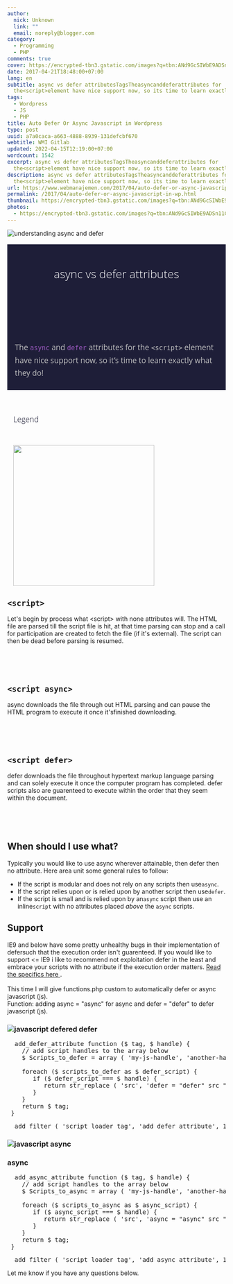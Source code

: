 ```yaml
---
author:
  nick: Unknown
  link: ""
  email: noreply@blogger.com
category:
  - Programming
  - PHP
comments: true
cover: https://encrypted-tbn3.gstatic.com/images?q=tbn:ANd9GcSIWbE9ADSn11CH5cNI3gcioX1mK17u9QAfTSLX9hxLtwyXgFYdt0J_Yyrw
date: 2017-04-21T18:48:00+07:00
lang: en
subtitle: async vs defer attributesTagsTheasyncanddeferattributes for
  the<script>element have nice support now, so its time to learn exactly
tags:
  - Wordpress
  - JS
  - PHP
title: Auto Defer Or Async Javascript in Wordpress
type: post
uuid: a7a0caca-a663-4888-8939-131defcbf670
webtitle: WMI Gitlab
updated: 2022-04-15T12:19:00+07:00
wordcount: 1542
excerpt: async vs defer attributesTagsTheasyncanddeferattributes for
  the<script>element have nice support now, so its time to learn exactly
description: async vs defer attributesTagsTheasyncanddeferattributes for
  the<script>element have nice support now, so its time to learn exactly
url: https://www.webmanajemen.com/2017/04/auto-defer-or-async-javascript-in-wp.html
permalink: /2017/04/auto-defer-or-async-javascript-in-wp.html
thumbnail: https://encrypted-tbn3.gstatic.com/images?q=tbn:ANd9GcSIWbE9ADSn11CH5cNI3gcioX1mK17u9QAfTSLX9hxLtwyXgFYdt0J_Yyrw
photos:
  - https://encrypted-tbn3.gstatic.com/images?q=tbn:ANd9GcSIWbE9ADSn11CH5cNI3gcioX1mK17u9QAfTSLX9hxLtwyXgFYdt0J_Yyrw
---
```


<div dir="ltr" style="text-align: left;" trbidi="on"><img alt="understanding async and defer" src="https://encrypted-tbn3.gstatic.com/images?q=tbn:ANd9GcSIWbE9ADSn11CH5cNI3gcioX1mK17u9QAfTSLX9hxLtwyXgFYdt0J_Yyrw" title="async or defer"><br><br><div class="masthead" style="background-color: #1e1e38; box-sizing: border-box; color: silver; font-family: 'Open Sans', Helvetica, Arial, sans-serif; font-size: 17.6000003814697px; line-height: 28.1599998474121px; padding: 1.5em 0px;"><div class="wrapper" style="box-sizing: border-box; margin: 0px auto; padding: 0px 1em; position: relative;"><br><header class="inner-wrapper" style="box-sizing: border-box;"><h1 style="box-sizing: border-box; color: white; font-size: 1.5em; font-weight: 300; margin: 0px;">async vs defer attributes</h1><div class="date" style="box-sizing: border-box; color: #9999a5; font-size: 0.8em; font-style: italic;"><br></div></header><span class="screen-reader" style="box-sizing: border-box; left: -9999px; position: absolute;">Tags:</span><br><div class="inner-wrapper" itemprop="description" style="box-sizing: border-box;"><div style="box-sizing: border-box; margin-top: 0.8em;">The&nbsp;<a href="http://www.webmanajemen.com/p/search.html?q=async" style="box-sizing: border-box; color: #9b59bf; text-decoration: none;" rel="noopener noreferer nofollow"><code class="highlighter-rouge" style="box-sizing: border-box; font-family: Consolas, Monaco, 'Andale Mono', 'Ubuntu Mono', monospace;">async</code></a>&nbsp;and&nbsp;<a href="http://www.webmanajemen.com/p/search.html?q=async" style="box-sizing: border-box; color: #9b59bf; text-decoration: none;" rel="noopener noreferer nofollow"><code class="highlighter-rouge" style="box-sizing: border-box; font-family: Consolas, Monaco, 'Andale Mono', 'Ubuntu Mono', monospace;">defer</code></a>&nbsp;attributes for the&nbsp;<code class="highlighter-rouge" style="box-sizing: border-box; font-family: Consolas, Monaco, 'Andale Mono', 'Ubuntu Mono', monospace;">&lt;script&gt;</code>&nbsp;element have nice support now, so it’s time to learn exactly what they do!</div></div></div></div><div class="wrapper" style="box-sizing: border-box; margin: 0px auto; padding: 0px 1em; position: relative;"><div class="inner-wrapper" style="box-sizing: border-box;"><h2 id="legend" style="box-sizing: border-box; color: #1e1e38; font-family: 'Open Sans', Helvetica, Arial, sans-serif; font-size: 17.6000003814697px; font-weight: 300; line-height: 28.1599998474121px; margin-top: 3em; position: relative; text-shadow: rgba(0, 0, 0, 0.2) 0px 1px 1px;">Legend<a aria-hidden="true" class="anchor" href="http://www.growingwiththeweb.com/2014/02/async-vs-defer-attributes.html#legend" style="box-sizing: border-box; color: #9b59bf; display: inline; padding: 0px 0px 0px 0.3em; position: static; right: 100%; text-decoration: none; top: -0.3em; visibility: hidden;" rel="noopener noreferer nofollow"></a></h2><br><figure class="post-image left-aligned" style="box-sizing: border-box; color: #1e1e38; font-family: 'Open Sans', Helvetica, Arial, sans-serif; font-size: 17.6000003814697px; line-height: 28.1599998474121px; margin: 0px;"><img alt="" src="http://www.growingwiththeweb.com/images/2014/02/26/legend.svg" style="box-sizing: border-box; margin-top: 0.8em; width: 324.8125px;"></figure></div></div><div><div><div><h2 id="script">                <code>&lt;script&gt;</code>                <a href="http://www.growingwiththeweb.com/2014/02/async-vs-defer-attributes.html#script" rel="noopener noreferer nofollow">                </a>            </h2>Let's begin by process what &lt;script&gt; with none attributes                 will. The HTML file are parsed till the script file is hit, at                 that time parsing can stop and a call for participation are                 created to fetch the file (if it's external). The script can                 then be dead before parsing is resumed.             <br><br><figure>                <img alt="" src="http://www.growingwiththeweb.com/images/2014/02/26/script.svg">            </figure>            <br><h2 id="script-async">                <code>&lt;script async&gt;</code>                <a href="http://www.growingwiththeweb.com/2014/02/async-vs-defer-attributes.html#script-async" rel="noopener noreferer nofollow">                </a>            </h2>async downloads the file through out HTML parsing and can pause                 the HTML program to execute it once it'sfinished downloading.             <br><br><figure>                <img alt="" src="http://www.growingwiththeweb.com/images/2014/02/26/script-async.svg">            </figure>            <br><h2 id="script-defer">                <code>&lt;script defer&gt;</code>                <a href="http://www.growingwiththeweb.com/2014/02/async-vs-defer-attributes.html#script-defer" rel="noopener noreferer nofollow">                </a>            </h2>defer downloads the file throughout hypertext markup language                 parsing and can solely execute it once the computer program has                 completed. defer scripts also are guarenteed to execute within                 the order that they seem within the document.             <br><br><figure>                <img alt="" src="http://www.growingwiththeweb.com/images/2014/02/26/script-defer.svg">            </figure>            <br><h2 id="when-should-i-use-what">                When should I use what?                 <a href="http://www.growingwiththeweb.com/2014/02/async-vs-defer-attributes.html#when-should-i-use-what" rel="noopener noreferer nofollow">                </a>            </h2>Typically you would like to use async wherever attainable, then                 defer then no attribute. Here area unit some general rules to                 follow:             <br><ul><li>                    If the script is modular and does not rely on any scripts                     then use<code>async</code>.                 </li><li>                    If the script relies upon or is relied upon by another                     script then use<code>defer</code>.                 </li><li>If the script is small and is relied upon by an<code>async</code> script then use an inline<code>script</code> with no attributes placed                    <em>above</em> the <code>async</code> scripts.                 </li></ul><h2 id="support">                Support                 <a href="http://www.growingwiththeweb.com/2014/02/async-vs-defer-attributes.html#support" rel="noopener noreferer nofollow">                </a>            </h2>IE9 and below have some pretty unhealthy bugs in their                 implementation of defersuch that the execution order isn't                 guarenteed. If you would like to support &lt;= IE9 i like to                 recommend not exploitation defer in the least and embrace your                 scripts with no attribute if the execution order matters.                 <a href="https://github.com/h5bp/lazyweb-requests/issues/42" rel="noopener noreferer nofollow" target="_blank">                    Read the specifics here                </a>                .             <br><br></div></div>This time I will give functions.php custom to automatically defer or         async javascript (js).     </div><div>Function: adding async = "async" for async and defer = "defer" to defer         javascript (js).     </div><h3></h3><h3>    <img alt="javascript defered" src="https://encrypted-tbn2.gstatic.com/images?q=tbn:ANd9GcRD46gw7NCUBEMNU9hmss9gZKXdkRh7MLOadDrb4vmTmqu2flr0" title="defer js">    defer </h3><pre>  add_defer_attribute function ($ tag, $ handle) {<br>    // add script handles to the array below<br>    $ Scripts_to_defer = array ( 'my-js-handle', 'another-handle');<br>   <br>    foreach ($ scripts_to_defer as $ defer_script) {<br>       if ($ defer_script === $ handle) {<br>          return str_replace ( 'src', 'defer = "defer" src ", $ tags);<br>       }<br>    }<br>    return $ tag;<br> } </pre><pre>  add_filter ( 'script_loader_tag', 'add_defer_attribute', 10, 2); </pre><h3>    <img alt="javascript async" src="https://encrypted-tbn1.gstatic.com/images?q=tbn:ANd9GcSfPn8NMMPZCo-EomS-sRAH3vLNAlcwWo1YOi7DOqXU6UG75ttJ4nRDzoosdw" title="async js"></h3><h3>    async </h3><pre>  add_async_attribute function ($ tag, $ handle) {<br>    // add script handles to the array below<br>    $ Scripts_to_async = array ( 'my-js-handle', 'another-handle');<br>   <br>    foreach ($ scripts_to_async as $ async_script) {<br>       if ($ async_script === $ handle) {<br>          return str_replace ( 'src', 'async = "async" src ", $ tags);<br>       }<br>    }<br>    return $ tag;<br> } </pre><pre>  add_filter ( 'script_loader_tag', 'add_async_attribute', 10, 2); </pre><div>Let me know if you have any questions below.     </div></div>